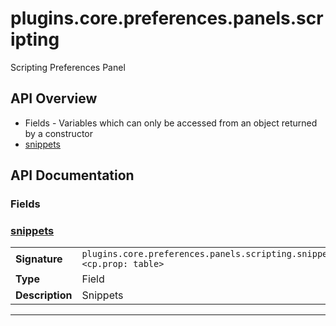 # plugins.core.preferences.panels.scripting

Scripting Preferences Panel

## API Overview
* Fields - Variables which can only be accessed from an object returned by a constructor
 * [snippets](#snippets)

## API Documentation

### Fields


### [snippets](#snippets)

|                                             |                                                                                     |
| --------------------------------------------|-------------------------------------------------------------------------------------|
| **Signature**                               | `plugins.core.preferences.panels.scripting.snippets <cp.prop: table>`                                                                    |
| **Type**                                    | Field                                                                     |
| **Description**                             | Snippets                                                                     |

---
